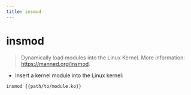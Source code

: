 ```yaml
---
title: insmod
---
```

# insmod

> Dynamically load modules into the Linux Kernel.
> More information: <https://manned.org/insmod>.

- Insert a kernel module into the Linux kernel:

`insmod {{path/to/module.ko}}`

